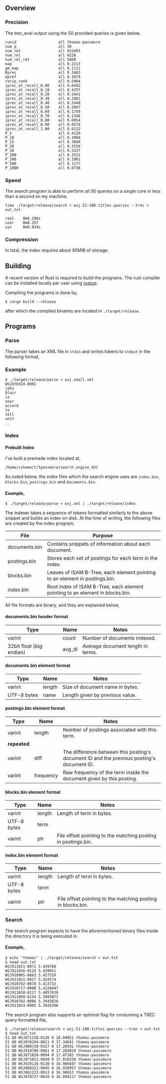## Overview

### Precision

The trec_eval output using the 50 provided queries is given below,
```text
runid                 	all	thomas-passmore
num_q                 	all	50
num_ret               	all	933493
num_rel               	all	6228
num_rel_ret           	all	5408
map                   	all	0.2213
gm_map                	all	0.1111
Rprec                 	all	0.2483
bpref                 	all	0.3079
recip_rank            	all	0.5984
iprec_at_recall_0.00  	all	0.6442
iprec_at_recall_0.10  	all	0.4257
iprec_at_recall_0.20  	all	0.3441
iprec_at_recall_0.30  	all	0.2981
iprec_at_recall_0.40  	all	0.2448
iprec_at_recall_0.50  	all	0.2097
iprec_at_recall_0.60  	all	0.1759
iprec_at_recall_0.70  	all	0.1346
iprec_at_recall_0.80  	all	0.0954
iprec_at_recall_0.90  	all	0.0578
iprec_at_recall_1.00  	all	0.0122
P_5                   	all	0.4120
P_10                  	all	0.3960
P_15                  	all	0.3680
P_20                  	all	0.3550
P_30                  	all	0.3327
P_100                 	all	0.2512
P_200                 	all	0.1901
P_500                 	all	0.1177
P_1000                	all	0.0736
```

### Speed

The search program is able to perform all 50 queries on a single core in less
than a second on my machine,
```commandline
time ./target/release/search < wsj.51-100.titles.queries --trec > out.txt

real    0m0.296s
user    0m0.257
sys     0m0.034s
```

### Compression

In total, the index requires about 90MiB of storage.

## Building
A recent version of Rust is required to build the programs. The rust compiler
can be installed locally per user using [rustup](https://rustup.rs/). 

Compiling the programs is done by,
```commandline
$ cargo build --release
```

after which the compiled binaries are located in `./target/release`.

## Programs
### Parse

The parser takes an XML file in `stdin` and writes tokens to `stdout` in the
following format,

### Example

```commandline
$ ./target/release/parse < wsj.small.xml
WSJ870324-0001
john
blair
is
near
accord
to
sell
unit
..
```

### Index

#### Prebuilt Index
I've built a premade index located at,
```text
/home/cshome/t/tpassmore/search_engine_431
```

As noted below, the index files which the search engine uses are
`index.bin`, `blocks.bin`, `postings.bin` and `documents.bin`.

#### Example,

```commandline
$ ./target/release/parse < wsj.xml | ./target/release/index
```

The indexer takes a sequence of tokens formatted similarly to the above snippet
and builds an index on disk. At the time of writing, the following files are
created by the index program,

| File | Purpose |
|------|---------|
| documents.bin | Contains snippets of information about each document.
| postings.bin | Stores each set of postings for each term in the index.
| blocks.bin | Leaves of ISAM B-Tree, each element pointing to an element in postings.bin. |
| index.bin | Root index of ISAM B-Tree, each element pointing to an element in blocks.bin.

All file formats are binary, and they are explained below,

#### documents.bin header format

| Type | Name | Notes |
|------|------|---------|
| varint | count | Number of documents indexed. |
| 32bit float (big endian) | avg_dl | Average document length in terms. |

#### documents.bin element format

| Type | Name | Notes |
|------|------|---------|
| varint | length | Size of document name in bytes. |
| UTF-8 bytes | name | Length given by previous value. |

#### postings.bin element format

| Type | Name | Notes |
|------|------|---------|
| varint | length | Number of postings associated with this term. |
| **repeated** | | |
| varint | diff | The difference between this posting's document ID and the previous posting's document ID. |
| varint | frequency | Raw frequency of the term inside the document given by this posting. |

#### blocks.bin element format

| Type | Name | Notes |
|------|------|---------|
| varint | length | Length of term in bytes.|
| UTF-8 bytes | term | |
| varint | ptr | File offset pointing to the matching posting in postings.bin. |

#### index.bin element format

| Type | Name | Notes |
|------|------|---------|
| varint | length | Length of term in bytes.|
| UTF-8 bytes | term | |
| varint | ptr | File offset pointing to the matching posting in blocks.bin. |

### Search

The search program expects to have the aforementioned binary files inside the
directory it is being executed in.

#### Example,

```commandline
$ echo "thomas" | ./target/release/search > out.txt
$ head out.txt
WSJ911011-0071 5.439788
WSJ911016-0124 5.439651
WSJ910905-0063 5.437519
WSJ911011-0017 5.424574
WSJ910702-0078 5.413733
WSJ910717-0008 5.4128447
WSJ911010-0117 5.4057636
WSJ911009-0154 5.3985877
WSJ910702-0086 5.3945026
WSJ911014-0005 5.3926396
```

The search program also supports an optional flag for consuming a TREC query
formatted file,

```commandline
$ ./target/release/search < wsj.51-100.titles.queries --trec > out.txt
$ head out.txt
51 Q0 WSJ871218-0126 0 18.04851 thomas-passmore
51 Q0 WSJ870204-0011 0 17.34641 thomas-passmore
51 Q0 WSJ900720-0157 0 17.28592 thomas-passmore
51 Q0 WSJ910708-0061 0 17.284029 thomas-passmore
51 Q0 WSJ871028-0094 0 17.07382 thomas-passmore
51 Q0 WSJ871012-0049 0 17.016558 thomas-passmore
51 Q0 WSJ920116-0130 0 16.986607 thomas-passmore
51 Q0 WSJ880321-0045 0 16.938957 thomas-passmore
51 Q0 WSJ861222-0013 0 16.90653 thomas-passmore
51 Q0 WSJ870727-0010 0 16.894127 thomas-passmore
```
